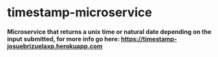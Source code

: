 # timestamp-microservice

#### Microservice that returns a unix time or natural date depending on the input submitted, for more info go here: https://timestamp-josuebrizuelaxp.herokuapp.com
